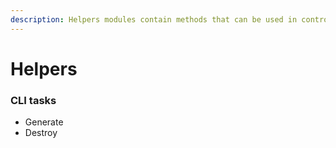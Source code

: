 ```yaml
---
description: Helpers modules contain methods that can be used in controllers and views.
---
```


# Helpers

### CLI tasks

* Generate
* Destroy



